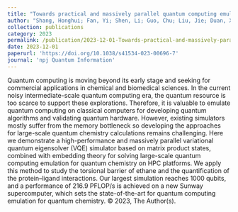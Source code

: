 ```yaml
---
title: "Towards practical and massively parallel quantum computing emulation for quantum chemistry"
author: "Shang, Honghui; Fan, Yi; Shen, Li; Guo, Chu; Liu, Jie; Duan, Xiaohui; Li, Fang; Li, Zhenyu"
collection: publications
category: 2023
permalink: /publication/2023-12-01-Towards-practical-and-massively-parallel-quantum-computing-emulation-for-quantum-chemistry
date: 2023-12-01
paperurl: 'https://doi.org/10.1038/s41534-023-00696-7'
journal: 'npj Quantum Information'
---
```


Quantum computing is moving beyond its early stage and seeking for commercial applications in chemical and biomedical sciences. In the current noisy intermediate-scale quantum computing era, the quantum resource is too scarce to support these explorations. Therefore, it is valuable to emulate quantum computing on classical computers for developing quantum algorithms and validating quantum hardware. However, existing simulators mostly suffer from the memory bottleneck so developing the approaches for large-scale quantum chemistry calculations remains challenging. Here we demonstrate a high-performance and massively parallel variational quantum eigensolver (VQE) simulator based on matrix product states, combined with embedding theory for solving large-scale quantum computing emulation for quantum chemistry on HPC platforms. We apply this method to study the torsional barrier of ethane and the quantification of the protein–ligand interactions. Our largest simulation reaches 1000 qubits, and a performance of 216.9 PFLOP/s is achieved on a new Sunway supercomputer, which sets the state-of-the-art for quantum computing emulation for quantum chemistry. © 2023, The Author(s).
